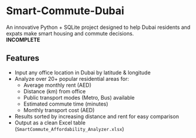 # Smart-Commute-Dubai
An innovative Python + SQLite project designed to help Dubai residents and expats make smart housing and commute decisions.  
**INCOMPLETE**
## Features
- Input any office location in Dubai by latitude & longitude  
- Analyze over 20+ popular residential areas for:  
  - Average monthly rent (AED)  
  - Distance (km) from office  
  - Public transport modes (Metro, Bus) available  
  - Estimated commute time (minutes)  
  - Monthly transport cost (AED)  
- Results sorted by increasing distance and rent for easy comparison  
- Output as a clean Excel table (`SmartCommute_Affordability_Analyzer.xlsx`)  
